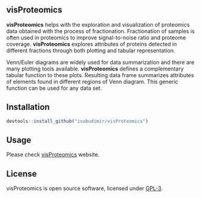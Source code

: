
<!-- README.md is generated from README.Rmd -->

## visProteomics

**visProteomics** helps with the exploration and visualization of
proteomics data obtained with the process of fractionation.
Fractionation of samples is often used in proteomics to improve
signal-to-noise ratio and proteome coverage. **visProteomics** explores
attributes of proteins detected in different fractions through both
plotting and tabular representation.

Venn/Euler diagrams are widely used for data summarization and there are
many plotting tools available. **visProteomics** defines a complementary
tabular function to these plots. Resulting data frame summarizes
attributes of elements found in different regions of Venn diagram. This
generic function can be used for any data set.

## Installation

``` r
devtools::install_github("ivabudimir/visProteomics")
```

## Usage

Please check
[visProteomics](https://ivabudimir.github.io/visProteomics/) website.

## License

visProteomics is open source software, licensed under
[GPL-3](https://github.com/ivabudimir/visProteomics/blob/master/LICENSE).
